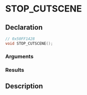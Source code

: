 # STOP_CUTSCENE

## Declaration
```cpp
// 0x50FF1428
void STOP_CUTSCENE();
```

### Arguments

### Results

## Description
